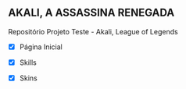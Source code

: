 ## AKALI, A ASSASSINA RENEGADA

Repositório Projeto Teste - Akali, League of Legends


   
- [X] Página Inicial
- [X] Skills
- [X] Skins



   

